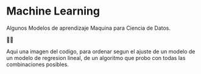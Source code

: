 # Machine Learning

Algunos Modelos de aprendizaje Maquina para Ciencia de Datos.

🐱‍💻

Aqui una imagen del codigo, para ordenar segun el ajuste de un modelo de un modelo de regresion lineal, de un algoritmo que probo con todas las combinaciones posibles.

